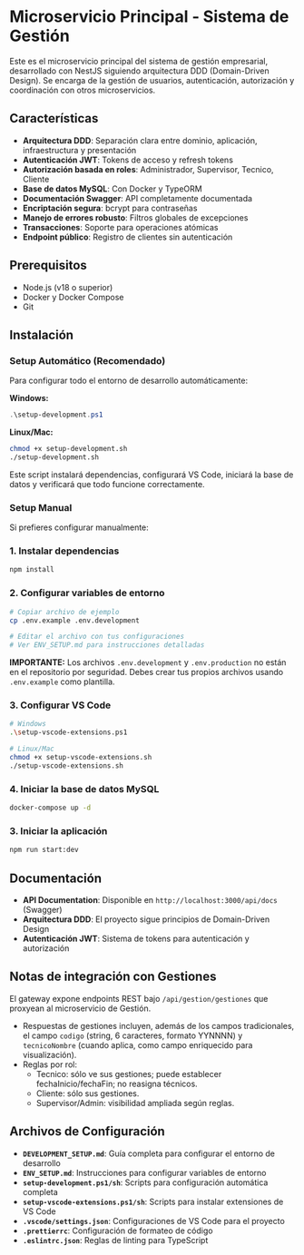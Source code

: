 # Microservicio Principal - Sistema de Gestión

Este es el microservicio principal del sistema de gestión empresarial, desarrollado con NestJS siguiendo arquitectura DDD (Domain-Driven Design). Se encarga de la gestión de usuarios, autenticación, autorización y coordinación con otros microservicios.

## Características

- **Arquitectura DDD**: Separación clara entre dominio, aplicación, infraestructura y presentación
- **Autenticación JWT**: Tokens de acceso y refresh tokens
- **Autorización basada en roles**: Administrador, Supervisor, Tecnico, Cliente
- **Base de datos MySQL**: Con Docker y TypeORM
- **Documentación Swagger**: API completamente documentada
- **Encriptación segura**: bcrypt para contraseñas
- **Manejo de errores robusto**: Filtros globales de excepciones
- **Transacciones**: Soporte para operaciones atómicas
- **Endpoint público**: Registro de clientes sin autenticación

## Prerequisitos

- Node.js (v18 o superior)
- Docker y Docker Compose
- Git

## Instalación

### Setup Automático (Recomendado)

Para configurar todo el entorno de desarrollo automáticamente:

**Windows:**

```powershell
.\setup-development.ps1
```

**Linux/Mac:**

```bash
chmod +x setup-development.sh
./setup-development.sh
```

Este script instalará dependencias, configurará VS Code, iniciará la base de datos y verificará que todo funcione correctamente.

### Setup Manual

Si prefieres configurar manualmente:

### 1. Instalar dependencias

```bash
npm install
```

### 2. Configurar variables de entorno

```bash
# Copiar archivo de ejemplo
cp .env.example .env.development

# Editar el archivo con tus configuraciones
# Ver ENV_SETUP.md para instrucciones detalladas
```

**IMPORTANTE:** Los archivos `.env.development` y `.env.production` no están en el repositorio por seguridad. Debes crear tus propios archivos usando `.env.example` como plantilla.

### 3. Configurar VS Code

```bash
# Windows
.\setup-vscode-extensions.ps1

# Linux/Mac
chmod +x setup-vscode-extensions.sh
./setup-vscode-extensions.sh
```

### 4. Iniciar la base de datos MySQL

```bash
docker-compose up -d
```

### 3. Iniciar la aplicación

```bash
npm run start:dev
```

## Documentación

- **API Documentation**: Disponible en `http://localhost:3000/api/docs` (Swagger)
- **Arquitectura DDD**: El proyecto sigue principios de Domain-Driven Design
- **Autenticación JWT**: Sistema de tokens para autenticación y autorización

## Notas de integración con Gestiones

El gateway expone endpoints REST bajo `/api/gestion/gestiones` que proxyean al microservicio de Gestión.

- Respuestas de gestiones incluyen, además de los campos tradicionales, el campo `codigo` (string, 6 caracteres, formato YYNNNN) y `tecnicoNombre` (cuando aplica, como campo enriquecido para visualización).
- Reglas por rol:
  - Tecnico: sólo ve sus gestiones; puede establecer fechaInicio/fechaFin; no reasigna técnicos.
  - Cliente: sólo sus gestiones.
  - Supervisor/Admin: visibilidad ampliada según reglas.

## Archivos de Configuración

- **`DEVELOPMENT_SETUP.md`**: Guía completa para configurar el entorno de desarrollo
- **`ENV_SETUP.md`**: Instrucciones para configurar variables de entorno
- **`setup-development.ps1/sh`**: Scripts para configuración automática completa
- **`setup-vscode-extensions.ps1/sh`**: Scripts para instalar extensiones de VS Code
- **`.vscode/settings.json`**: Configuraciones de VS Code para el proyecto
- **`.prettierrc`**: Configuración de formateo de código
- **`.eslintrc.json`**: Reglas de linting para TypeScript
